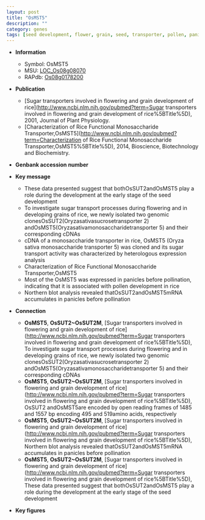 ```yaml
---
layout: post
title: "OsMST5"
description: ""
category: genes
tags: [seed development, flower, grain, seed, transporter, pollen, panicle]
---
```


* **Information**  
    + Symbol: OsMST5  
    + MSU: [LOC_Os08g08070](http://rice.plantbiology.msu.edu/cgi-bin/ORF_infopage.cgi?orf=LOC_Os08g08070)  
    + RAPdb: [Os08g0178200](http://rapdb.dna.affrc.go.jp/viewer/gbrowse_details/irgsp1?name=Os08g0178200)  

* **Publication**  
    + [Sugar transporters involved in flowering and grain development of rice](http://www.ncbi.nlm.nih.gov/pubmed?term=Sugar transporters involved in flowering and grain development of rice%5BTitle%5D), 2001, Journal of Plant Physiology.
    + [Characterization of Rice Functional Monosaccharide Transporter,OsMST5](http://www.ncbi.nlm.nih.gov/pubmed?term=Characterization of Rice Functional Monosaccharide Transporter,OsMST5%5BTitle%5D), 2014, Bioscience, Biotechnology and Biochemistry.

* **Genbank accession number**  

* **Key message**  
    + These data presented suggest that bothOsSUT2andOsMST5 play a role during the development at the early stage of the seed development
    + To investigate sugar transport processes during flowering and in developing grains of rice, we newly isolated two genomic clonesOsSUT2(Oryzasativasucrosetransporter 2) andOsMST5(Oryzasativamonosaccharidetransporter 5) and their corresponding cDNAs
    + cDNA of a monosaccharide transporter in rice, OsMST5 (Oryza sativa monosaccharide transporter 5) was cloned and its sugar transport activity was characterized by heterologous expression analysis
    + Characterization of Rice Functional Monosaccharide Transporter,OsMST5
    + Most of the OsMST5 was expressed in panicles before pollination, indicating that it is associated with pollen development in rice
    + Northern blot analysis revealed thatOsSUT2andOsMST5mRNA accumulates in panicles before pollination

* **Connection**  
    + __OsMST5__, __OsSUT2~OsSUT2M__, [Sugar transporters involved in flowering and grain development of rice](http://www.ncbi.nlm.nih.gov/pubmed?term=Sugar transporters involved in flowering and grain development of rice%5BTitle%5D),  To investigate sugar transport processes during flowering and in developing grains of rice, we newly isolated two genomic clonesOsSUT2(Oryzasativasucrosetransporter 2) andOsMST5(Oryzasativamonosaccharidetransporter 5) and their corresponding cDNAs
    + __OsMST5__, __OsSUT2~OsSUT2M__, [Sugar transporters involved in flowering and grain development of rice](http://www.ncbi.nlm.nih.gov/pubmed?term=Sugar transporters involved in flowering and grain development of rice%5BTitle%5D), OsSUT2 andOsMST5are encoded by open reading frames of 1485 and 1557 bp encoding 495 and 519amino acids, respectively
    + __OsMST5__, __OsSUT2~OsSUT2M__, [Sugar transporters involved in flowering and grain development of rice](http://www.ncbi.nlm.nih.gov/pubmed?term=Sugar transporters involved in flowering and grain development of rice%5BTitle%5D),  Northern blot analysis revealed thatOsSUT2andOsMST5mRNA accumulates in panicles before pollination
    + __OsMST5__, __OsSUT2~OsSUT2M__, [Sugar transporters involved in flowering and grain development of rice](http://www.ncbi.nlm.nih.gov/pubmed?term=Sugar transporters involved in flowering and grain development of rice%5BTitle%5D),  These data presented suggest that bothOsSUT2andOsMST5 play a role during the development at the early stage of the seed development

* **Key figures**  


